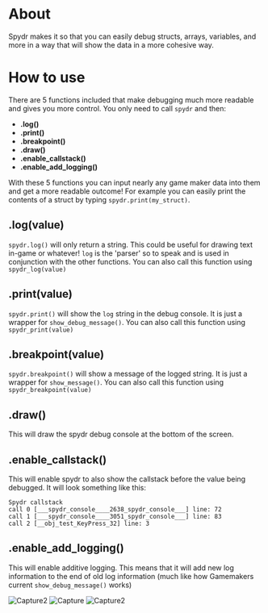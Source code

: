 About
===

Spydr makes it so that you can easily debug structs, arrays, variables, and more in a way that will show the data in a more cohesive way. 

How to use
===

There are 5 functions included that make debugging much more readable and gives you more control. You only need to call `spydr` and then:
- **.log()**
- **.print()**
- **.breakpoint()**
- **.draw()**
- **.enable_callstack()**
- **.enable_add_logging()**

With these 5 functions you can input nearly any game maker data into them and get a more readable outcome! For example you can easily print the contents of a struct by typing `spydr.print(my_struct)`.

.log(value)
---

`spydr.log()` will only return a string. This could be useful for drawing text in-game or whatever! `log` is the 'parser' so to speak and is used in conjunction with the other functions. You can also call this function using `spydr_log(value)`

.print(value)
---

`spydr.print()` will show the `log` string in the debug console. It is just a wrapper for `show_debug_message()`. You can also call this function using `spydr_print(value)`

.breakpoint(value)
---

`spydr.breakpoint()` will show a message of the logged string. It is just a wrapper for `show_message()`. You can also call this function using `spydr_breakpoint(value)`

.draw()
---
This will draw the spydr debug console at the bottom of the screen. 


.enable_callstack()
---
This will enable spydr to also show the callstack before the value being debugged. It will look something like this:
```
Spydr callstack
call 0 [___spydr_console____2638_spydr_console___] line: 72
call 1 [___spydr_console____3051_spydr_console___] line: 83
call 2 [__obj_test_KeyPress_32] line: 3
```

.enable_add_logging()
---
This will enable additive logging. This means that it will add new log information to the end of old log information (much like how Gamemakers current `show_debug_message()` works)

![Capture2](https://user-images.githubusercontent.com/25496262/179115667-cf313d6b-8b39-4051-8f63-bed08faa0e38.PNG)
![Capture](https://user-images.githubusercontent.com/25496262/179121125-6efa5076-189a-4a0f-995e-c0a4c04417b8.PNG)
![Capture2](https://user-images.githubusercontent.com/25496262/179121130-278e955a-9749-4b66-a0ca-b6fec2a07715.PNG)


